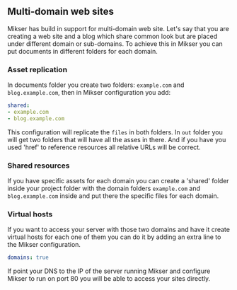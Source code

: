 ## Multi-domain web sites
Mikser has build in support for multi-domain web site. Let's say that you are creating a web site and a blog which share common look but are placed under different domain or sub-domains. To achieve this in Mikser you can put documents in different folders for each domain. 

### Asset replication
In documents folder you create two folders: `example.com` and `blog.example.com`, then in Mikser configuration you add:

```yaml
shared:
- example.com
- blog.example.com
```

This configuration will replicate the `files` in both folders. In `out` folder you will get two folders that will have all the asses in there. And if you have you used 'href' to reference resources all relative URLs will be correct.

### Shared resources
If you have specific assets for each domain you can create a 'shared' folder inside your project folder with the domain folders `example.com` and `blog.example.com` inside and put there the specific files for each domain.

### Virtual hosts
If you want to access your server with those two domains and have it create virtual hosts for each one of them you can do it by adding an extra line to the Mikser configuration.

```yaml
domains: true
```

If point your DNS to the IP of the server running Mikser and configure Mikser to run on port 80 you will be able to access your sites directly.